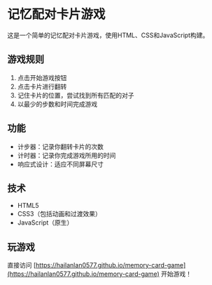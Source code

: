 # 记忆配对卡片游戏

这是一个简单的记忆配对卡片游戏，使用HTML、CSS和JavaScript构建。

## 游戏规则

1. 点击开始游戏按钮
2. 点击卡片进行翻转
3. 记住卡片的位置，尝试找到所有匹配的对子
4. 以最少的步数和时间完成游戏

## 功能

- 计步器：记录你翻转卡片的次数
- 计时器：记录你完成游戏所用的时间
- 响应式设计：适应不同屏幕尺寸

## 技术

- HTML5
- CSS3（包括动画和过渡效果）
- JavaScript（原生）

## 玩游戏

直接访问 [https://hailanlan0577.github.io/memory-card-game](https://hailanlan0577.github.io/memory-card-game) 开始游戏！

